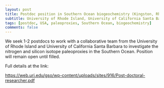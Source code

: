 ```yaml
---
layout: post
title: Postdoc position in Southern Ocean biogeochemistry (Kingston, Rhode Island)
subtitle: University of Rhode Island, University of California Santa Barbara
tags: [postdoc, USA, paleoproxies, Southern Ocean, biogeochemistry]
comments: false
---
```

We seek 1-2 postdocs to work with a collaborative team from the University
of Rhode Island and University of California Santa Barbara to investigate
the nitrogen and silicon isotope paleoproxies in the Southern Ocean.
Position will remain open until filled.

Full details at the link:

https://web.uri.edu/gso/wp-content/uploads/sites/916/Post-doctoral-researcher.pdf
